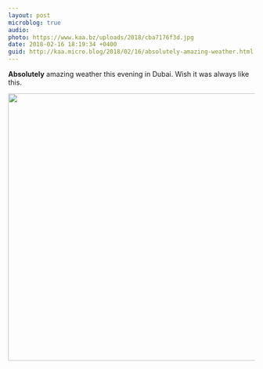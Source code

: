 ```yaml
---
layout: post
microblog: true
audio: 
photo: https://www.kaa.bz/uploads/2018/cba7176f3d.jpg
date: 2018-02-16 18:19:34 +0400
guid: http://kaa.micro.blog/2018/02/16/absolutely-amazing-weather.html
---
```

**Absolutely** amazing weather this evening in Dubai. Wish it was always like this.

<img src="https://www.kaa.bz/uploads/2018/cba7176f3d.jpg" width="600" height="546" />
